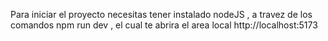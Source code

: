 Para iniciar el proyecto necesitas tener instalado nodeJS , a travez de los comandos npm run dev , el cual te abrira el area local http://localhost:5173
